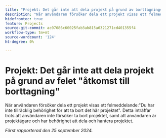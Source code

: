 ```yaml
---
title: "Projekt: Det går inte att dela projekt på grund av borttagningsfel"
description: "När användaren försöker dela ett projekt visas ett felmeddelande: Du har inte tillräcklig behörighet för att ta bort det här projektet. Detta inträffar trots att användaren inte försöker ta bort projektet, samt att användaren är projektägare och har behörighet att dela och hantera projektet."
hidefromtoc: true
feature: Projects
source-git-commit: ac07686c60025fab3ab815a6321271cd401355f4
workflow-type: tm+mt
source-wordcount: '124'
ht-degree: 0%

---
```



# Projekt: Det går inte att dela projekt på grund av felet &quot;åtkomst till borttagning&quot;

När användaren försöker dela ett projekt visas ett felmeddelande:&quot;Du har inte tillräcklig behörighet för att ta bort det här projektet&quot;. Detta inträffar trots att användaren inte försöker ta bort projektet, samt att användaren är projektägare och har behörighet att dela och hantera projektet.

_Först rapporterad den 25 september 2024._
